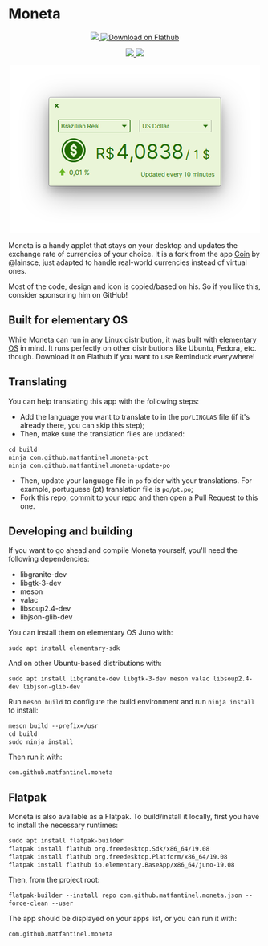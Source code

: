 # Moneta
<p align="center">
    <a href="https://appcenter.elementary.io/com.github.matfantinel.moneta" target="_blank">
        <img src="https://appcenter.elementary.io/badge.svg">
    </a>
    <a href='https://flathub.org/apps/details/com.github.matfantinel.moneta' target="_blank"><img width='150' alt='Download on Flathub' src='https://flathub.org/assets/badges/flathub-badge-en.png'/></a>
</p>

<p align="center">
  <a href="https://github.com/matfantinel/moneta/blob/master/COPYING">
    <img src="https://img.shields.io/badge/License-GPL%20v3-blue.svg">
  </a>
  <a href="https://travis-ci.org/calo001/fondo">
    <img src="https://travis-ci.org/matfantinel/moneta.svg?branch=master">
  </a>
</p>

<p align="center">
    <img src="data/screenshots/Main.png" alt="Screenshot" />
</p>

Moneta is a handy applet that stays on your desktop and updates the exchange rate of currencies of your choice. It is a fork from the app [Coin](https://github.com/lainsce/coin/) by @lainsce, just adapted to handle real-world currencies instead of virtual ones.

Most of the code, design and icon is copied/based on his. So if you like this, consider sponsoring him on GitHub!

## Built for elementary OS

While Moneta can run in any Linux distribution, it was built with [elementary OS] in mind. It runs perfectly on other distributions like Ubuntu, Fedora, etc. though. Download it on Flathub if you want to use Reminduck everywhere!

## Translating

You can help translating this app with the following steps:

* Add the language you want to translate to in the `po/LINGUAS` file (if it's already there, you can skip this step);
* Then, make sure the translation files are updated:
```shell
cd build
ninja com.github.matfantinel.moneta-pot
ninja com.github.matfantinel.moneta-update-po
```
* Then, update your language file in `po` folder with your translations. For example, portuguese (pt) translation file is `po/pt.po`;
* Fork this repo, commit to your repo and then open a Pull Request to this one.

## Developing and building

If you want to go ahead and compile Moneta yourself, you'll need the following dependencies:

* libgranite-dev
* libgtk-3-dev
* meson
* valac
* libsoup2.4-dev
* libjson-glib-dev

You can install them on elementary OS Juno with:

```shell
sudo apt install elementary-sdk
```

And on other Ubuntu-based distributions with:

```shell
sudo apt install libgranite-dev libgtk-3-dev meson valac libsoup2.4-dev libjson-glib-dev
```

Run `meson build` to configure the build environment and run `ninja install`
to install:

```shell
meson build --prefix=/usr
cd build
sudo ninja install
```

Then run it with:

```shell
com.github.matfantinel.moneta
```

## Flatpak

Moneta is also available as a Flatpak. To build/install it locally, first you have to install the necessary runtimes:

```shell
sudo apt install flatpak-builder
flatpak install flathub org.freedesktop.Sdk/x86_64/19.08
flatpak install flathub org.freedesktop.Platform/x86_64/19.08
flatpak install flathub io.elementary.BaseApp/x86_64/juno-19.08
```

Then, from the project root:

```shell
flatpak-builder --install repo com.github.matfantinel.moneta.json --force-clean --user
```

The app should be displayed on your apps list, or you can run it with:
```shell
com.github.matfantinel.moneta
```

[elementary OS]: https://elementary.io